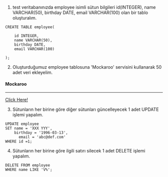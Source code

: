 1) test veritabanınızda employee isimli sütun bilgileri id(INTEGER), name VARCHAR(50), birthday DATE, email VARCHAR(100) olan bir tablo oluşturalım.
```
CREATE TABLE employee(
  
	id INTEGER,
	name VARCHAR(50),
	birthday DATE,
	email VARCHAR(100)
  
);
```
2) Oluşturduğumuz employee tablosuna 'Mockaroo' servisini kullanarak 50 adet veri ekleyelim.

#### Mockaroo
-----
[Click Here!](https://www.mockaroo.com)

3) Sütunların her birine göre diğer sütunları güncelleyecek 1 adet UPDATE işlemi yapalım.
```
UPDATE employee
SET name = 'XXX YYY',
    birthday = '1996-03-13',
	  email = 'abc@def.com'
WHERE id =1;
```
4) Sütunların her birine göre ilgili satırı silecek 1 adet DELETE işlemi yapalım.
```
DELETE FROM employee
WHERE name LIKE 'V%';
```

